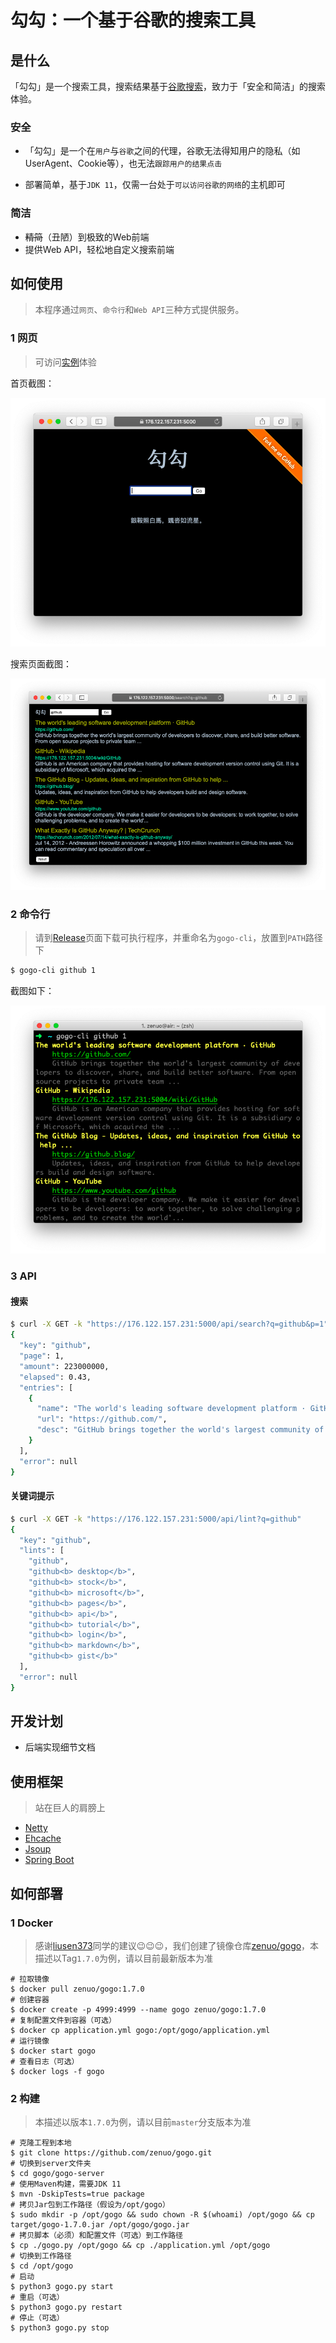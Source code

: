 # 勾勾：一个基于谷歌的搜索工具

## 是什么

「勾勾」是一个搜索工具，搜索结果基于[谷歌搜索](https://google.com)，致力于「安全和简洁」的搜索体验。

### 安全

- 「勾勾」是一个在`用户`与`谷歌`之间的代理，谷歌无法得知用户的隐私（如UserAgent、Cookie等），也无法`跟踪用户的结果点击`

- 部署简单，基于`JDK 11`，仅需一台处于`可以访问谷歌的网络`的主机即可

### 简洁

- ~~精简~~（丑陋）到极致的Web前端
- 提供Web API，轻松地自定义搜索前端

## 如何使用

> 本程序通过`网页`、`命令行`和`Web API`三种方式提供服务。

### 1 网页

> 可访问[实例](https://176.122.157.231:5000)体验

首页截图：

![6c44f17c7e035221816e7530.png](image/6c44f17c7e035221816e7530.png)

搜索页面截图：

![e5c1b9df30645ffb8059ca72.png](image/e5c1b9df30645ffb8059ca72.png)

### 2 命令行

> 请到[Release](https://github.com/zenuo/gogo/releases)页面下载可执行程序，并重命名为`gogo-cli`，放置到`PATH`路径下

```bash
$ gogo-cli github 1
```

截图如下：

![639ad4d3863e52f90a16cbe5.png](image/639ad4d3863e52f90a16cbe5.png)

### 3 API

#### 搜索

```bash
$ curl -X GET -k "https://176.122.157.231:5000/api/search?q=github&p=1"
{
  "key": "github",
  "page": 1,
  "amount": 223000000,
  "elapsed": 0.43,
  "entries": [
    {
      "name": "The world's leading software development platform · GitHub",
      "url": "https://github.com/",
      "desc": "GitHub brings together the world's largest community of developers to discover, share, and build better software. From open source projects to private team ..."
    }
  ],
  "error": null
}
```

#### 关键词提示

```bash
$ curl -X GET -k "https://176.122.157.231:5000/api/lint?q=github"
{
  "key": "github",
  "lints": [
    "github",
    "github<b> desktop</b>",
    "github<b> stock</b>",
    "github<b> microsoft</b>",
    "github<b> pages</b>",
    "github<b> api</b>",
    "github<b> tutorial</b>",
    "github<b> login</b>",
    "github<b> markdown</b>",
    "github<b> gist</b>"
  ],
  "error": null
}
```

## 开发计划

- 后端实现细节文档

## 使用框架

> 站在巨人的肩膀上

- [Netty](https://netty.io/)
- [Ehcache](https://www.ehcache.org/)
- [Jsoup](https://jsoup.org/)
- [Spring Boot](https://github.com/spring-projects/spring-boot)

## 如何部署

### 1 Docker

> 感谢[liusen373](https://github.com/liusen373)同学的建议😉😉😉，我们创建了镜像仓库[zenuo/gogo](https://hub.docker.com/r/zenuo/gogo/tags)，本描述以Tag`1.7.0`为例，请以目前最新版本为准

```
# 拉取镜像
$ docker pull zenuo/gogo:1.7.0
# 创建容器
$ docker create -p 4999:4999 --name gogo zenuo/gogo:1.7.0
# 复制配置文件到容器（可选）
$ docker cp application.yml gogo:/opt/gogo/application.yml
# 运行镜像
$ docker start gogo
# 查看日志（可选）
$ docker logs -f gogo
```

### 2 构建

> 本描述以版本`1.7.0`为例，请以目前`master`分支版本为准

```
# 克隆工程到本地
$ git clone https://github.com/zenuo/gogo.git
# 切换到server文件夹
$ cd gogo/gogo-server
# 使用Maven构建，需要JDK 11
$ mvn -DskipTests=true package
# 拷贝Jar包到工作路径（假设为/opt/gogo）
$ sudo mkdir -p /opt/gogo && sudo chown -R $(whoami) /opt/gogo && cp target/gogo-1.7.0.jar /opt/gogo/gogo.jar
# 拷贝脚本（必须）和配置文件（可选）到工作路径
$ cp ./gogo.py /opt/gogo && cp ./application.yml /opt/gogo
# 切换到工作路径
$ cd /opt/gogo 
# 启动
$ python3 gogo.py start
# 重启（可选）
$ python3 gogo.py restart
# 停止（可选）
$ python3 gogo.py stop
```

